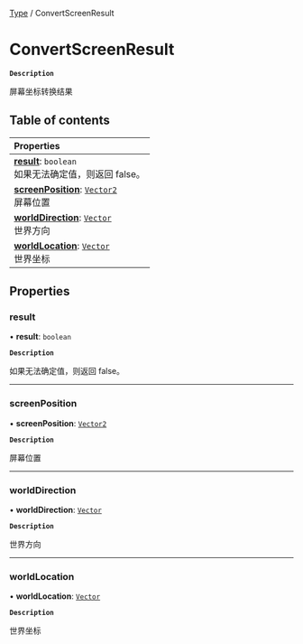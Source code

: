 [Type](../modules/Type.Type.md) / ConvertScreenResult

# ConvertScreenResult <Badge type="tip" text="Class" />

**`Description`**

屏幕坐标转换结果

## Table of contents

| Properties |
| :-----|
| **[result](Type.ConvertScreenResult.md#result)**: `boolean` <br> 如果无法确定值，则返回  false。|
| **[screenPosition](Type.ConvertScreenResult.md#screenposition)**: [`Vector2`](Type.Vector2.md) <br> 屏幕位置|
| **[worldDirection](Type.ConvertScreenResult.md#worlddirection)**: [`Vector`](Type.Vector.md) <br> 世界方向|
| **[worldLocation](Type.ConvertScreenResult.md#worldlocation)**: [`Vector`](Type.Vector.md) <br> 世界坐标|

## Properties

### result

• **result**: `boolean`

**`Description`**

如果无法确定值，则返回  false。

___

### screenPosition

• **screenPosition**: [`Vector2`](Type.Vector2.md)

**`Description`**

屏幕位置

___

### worldDirection

• **worldDirection**: [`Vector`](Type.Vector.md)

**`Description`**

世界方向

___

### worldLocation

• **worldLocation**: [`Vector`](Type.Vector.md)

**`Description`**

世界坐标
